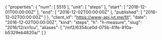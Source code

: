 {
  "properties": {
    "num": [
      5515
    ],
    "unit": [
      "steps"
    ],
    "start": [
      "2016-12-01T00:00:00Z"
    ],
    "end": [
      "2016-12-02T00:00:00Z"
    ],
    "published": [
      "2016-12-02T00:00:00Z"
    ]
  },
  "client_id": "https://www-api.jvt.me/fit",
  "date": "2016-12-02T00:00:00Z",
  "kind": "steps",
  "h": "h-measure",
  "slug": "2016/12/xn1cu",
  "aliases": [
    "/mf2/6354ce0d-075b-41fe-910a-b5329eb4820a/"
  ]
}

